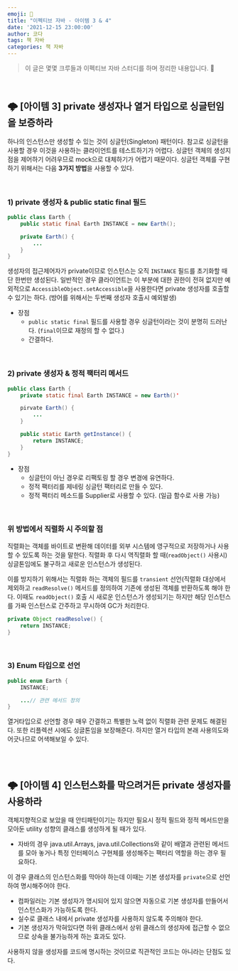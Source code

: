 ```yaml
---
emoji: 🐡
title: "이펙티브 자바 - 아이템 3 & 4"
date: '2021-12-15 23:00:00'
author: 코다
tags: 책 자바
categories: 책 자바
---
```


> 이 글은 몇몇 크루들과 이펙티브 자바 스터디를 하며 정리한 내용입니다. 🙌

<br>

## 🌩 [아이템 3] private 생성자나 열거 타입으로 싱글턴임을 보증하라

하나의 인스턴스만 생성할 수 있는 것이 싱글턴(Singleton) 패턴이다. 참고로 싱글턴을 사용할 경우 이것을 사용하는 클라이언트를 테스트하기가 어렵다. 싱글턴 객체의 생성지점을 제어하기 어려우므로 mock으로 대체하기가 어렵기 때문이다. 싱글턴 객체를 구현하기 위해서는 다음 **3가지 방법**을 사용할 수 있다. 

<br>

### 1) private 생성자 & public static final 필드

```java
public class Earth {
	public static final Earth INSTANCE = new Earth();

	private Earth() {
		...
	}
}
```

생성자의 접근제어자가 private이므로 인스턴스는 오직 `INSTANCE` 필드를 초기화할 때 단 한번만 생성된다. 일반적인 경우 클라이언트는 이 부분에 대한 권한이 전혀 없지만 예외적으로 `AccessibleObject.setAccessible`을 사용한다면 private 생성자를 호출할 수 있기는 하다. (방어를 위해서는 두번째 생성자 호출시 예외발생)

- 장점
    - `public static final` 필드를 사용할 경우 싱글턴이라는 것이 분명히 드러난다. (`final`이므로 재정의 할 수 없다.)
    - 간결하다.

<br>

### 2) private 생성자 & 정적 팩터리 메서드

```java
public class Earth {
	private static final Earth INSTANCE = new Earth()'

	pirvate Earth() {
		...
	}

	public static Earth getInstance() {
		return INSTANCE;
	}
}
```

- 장점
    - 싱글턴이 아닌 경우로 리팩토링 할 경우 변경에 유연하다.
    - 정적 팩터리를 제네링 싱글턴 팩터리로 만들 수 있다.
    - 정적 팩터리 메소드를 Supplier로 사용할 수 있다. (일급 함수로 사용 가능)

<br>

### 위 방법에서 직렬화 시 주의할 점

직렬화는 객체를 바이트로 변환해 데이터를 외부 시스템에 영구적으로 저장하거나 사용할 수 있도록 하는 것을 말한다. 직렬화 후 다시 역직렬화 할 때(`readObject()` 사용시) 싱글톤임에도 불구하고 새로운 인스턴스가 생성된다. 

이를 방지하기 위해서는 직렬화 하는 객체의 필드를 `transient` 선언(직렬화 대상에서 제외하고 `readResolve()` 메서드를 정의하여 기존에 생성된 객체를 반환하도록 해야 한다. 이때도 `readObject()` 호출 시 새로운 인스턴스가 생성되기는 하지만 해당 인스턴스를 가짜 인스턴스로 간주하고 무시하여 GC가 처리한다. 

```java
private Object readResolve() {
	return INSTANCE;
}
```

<br>

### 3) Enum 타입으로 선언

```java
public enum Earth {
	INSTANCE;

	...// 관련 메서드 정의
}
```

열거타입으로 선언할 경우 매우 간결하고 특별한 노력 없이 직렬화 관련 문제도 해결된다. 또한 리플렉션 시에도 싱글톤임을 보장해준다. 하지만 열거 타입의 본래 사용의도와 어긋나므로 어색해보일 수 있다. 

<br>
<br>

## 🌩 [아이템 4] 인스턴스화를 막으려거든 private 생성자를 사용하라

객체지향적으로 보았을 때 안티패턴이기는 하지만 필요시 정적 필드와 정적 메서드만을 모아둔 utility 성향의 클래스를 생성하게 될 때가 있다. 

- 자바의 경우 java.util.Arrays, java.util.Collections와 같이 배열과 관련된 메서드를 모아 놓거나 특정 인터페이스 구현체를 생성해주는 팩터리 역할을 하는 경우 필요하다.

이 경우 클래스의 인스턴스화를 막아야 하는데 이때는 기본 생성자를 `private`으로 선언하여 명시해주어야 한다. 

- 컴파일러는 기본 생성자가 명시되어 있지 않으면 자동으로 기본 생성자를 만들어서 인스턴스화가 가능하도록 한다.
- 실수로 클래스 내에서 private 생성자를 사용하지 않도록 주의해야 한다.
- 기본 생성자가 막혀있다면 하위 클래스에서 상위 클래스의 생성자에 접근할 수 없으므로 상속을 불가능하게 하는 효과도 있다.

사용하지 않을 생성자를 코드에 명시하는 것이므로 직관적인 코드는 아니라는 단점도 있다.

```toc
```